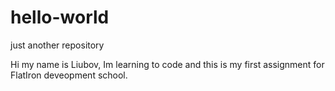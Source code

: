 # hello-world
just another repository

Hi my name is Liubov, Im learning to code and this is my first assignment for FlatIron deveopment school.

